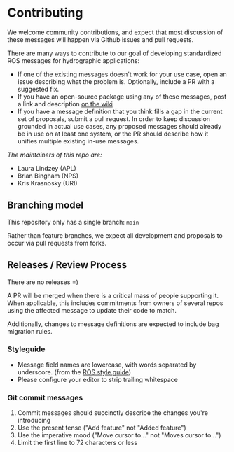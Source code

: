 
# Contributing

We welcome community contributions, and expect that most discussion of these messages will happen via Github issues and pull requests.

There are many ways to contribute to our goal of developing standardized ROS messages for hydrographic applications:

* If one of the existing messages doesn't work for your use case, open an issue describing what the problem is. Optionally, include a PR with a suggested fix.
* If you have an open-source package using any of these messages, post a link and description [on the wiki](https://github.com/apl-ocean-engineering/hydrographic_msgs/wiki)
* If you have a message definition that you think fills a gap in the current set of proposals, submit a pull request. In order to keep discussion grounded in actual use cases, any proposed messages should already be in use on at least one system, or the PR should describe how it unifies multiple existing in-use messages.


*The maintainers of this repo are:*
- Laura Lindzey (APL)
- Brian Bingham (NPS)
- Kris Krasnosky (URI)

## Branching model

This repository only has a single branch: `main`

Rather than feature branches, we expect all development and proposals to occur via pull requests from forks.


## Releases / Review Process

There are no releases =)

A PR will be merged when there is a critical mass of people supporting it.
When applicable, this includes commitments from owners of several repos using the affected message to update their code to match.

Additionally, changes to message definitions are expected to include bag migration rules.

### Styleguide

* Message field names are lowercase, with words separated by underscore. (from the [ROS style guide](http://wiki.ros.org/ROS/Patterns/Conventions))
* Please configure your editor to strip trailing whitespace

### Git commit messages

1. Commit messages should succinctly describe the changes you're introducing
2. Use the present tense ("Add feature" not "Added feature")
3. Use the imperative mood ("Move cursor to..." not "Moves cursor to...")
4. Limit the first line to 72 characters or less

